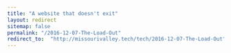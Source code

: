 ```yaml
---
title: "A website that doesn't exit"
layout: redirect
sitemap: false
permalink: "/2016-12-07-The-Load-Out"
redirect_to:  "http://missourivalley.tech/tech/2016-12-07-The-Load-Out"
---
```


